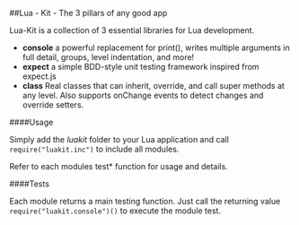 ##Lua - Kit - The 3 pillars of any good app

Lua-Kit is a collection of 3 essential libraries for Lua development.

- **console** a powerful replacement for print(), writes multiple arguments in full detail, groups, level indentation, and more!
- **expect** a simple BDD-style unit testing framework inspired from expect.js
- **class** Real classes that can inherit, override, and call super methods at any level. Also supports onChange events to detect changes and override setters.

####Usage

Simply add the *luakit* folder to your Lua application and call `require("luakit.inc")` to include all modules.

Refer to each modules test* function for usage and details.

####Tests

Each module returns a main testing function. Just call the returning value `require("luakit.console")()` to execute the module test.